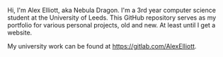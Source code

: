 Hi, I'm Alex Elliott, aka Nebula Dragon. I'm a 3rd year computer science student at the University of Leeds.
This GitHub repository serves as my portfolio for various personal projects, old and new. At least until I get a website.

My university work can be found at https://gitlab.com/AlexElliott.
